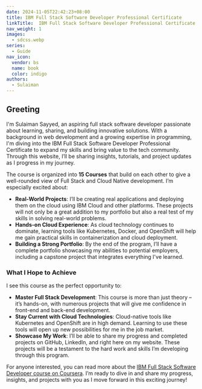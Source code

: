 ```yaml
---
date: 2024-11-05T22:42:23+08:00
title: IBM Full Stack Software Developer Professional Certificate
linkTitle:  IBM Full Stack Software Developer Professional Certificate
nav_weight: 1
images:
  - sdcss.webp
series:
  - Guide
nav_icon:
  vendor: bs
  name: book
  color: indigo
authors:
  - Sulaiman
---
```

## Greeting

I'm Sulaiman Sayyed, an aspiring full stack software developer passionate about learning, sharing, and building innovative solutions. With a background in web development and a growing expertise in programming, I'm diving into the IBM Full Stack Software Developer Professional Certificate to expand my skills and bring value to the tech community. Through this website, I’ll be sharing insights, tutorials, and project updates as I progress in my journey. 

The course is organized into **15 Courses** that build on each other to give a well-rounded view of Full Stack and Cloud Native development. I’m especially excited about:

- **Real-World Projects**: I’ll be creating real applications and deploying them on the cloud using IBM Cloud and other platforms. These projects will not only be a great addition to my portfolio but also a real test of my skills in solving real-world problems.
- **Hands-on Cloud Experience**: As cloud technology continues to dominate, learning tools like Kubernetes, Docker, and OpenShift will help me gain practical skills in containerization and cloud deployment.
- **Building a Strong Portfolio**: By the end of the program, I’ll have a complete portfolio showcasing my abilities to potential employers, including a capstone project that integrates everything I've learned.

### What I Hope to Achieve

I see this course as the perfect opportunity to:

- **Master Full Stack Development**: This course is more than just theory – it’s hands-on, with numerous projects that will give me confidence in front-end and back-end development.
- **Stay Current with Cloud Technologies**: Cloud-native tools like Kubernetes and OpenShift are in high demand. Learning to use these tools will open up new possibilities for me in the job market.
- **Showcase My Work**: I’ll be able to share my progress and completed projects on GitHub, LinkedIn, and right here on my website. These projects will be a testament to the hard work and skills I’m developing through this program.

For anyone interested, you can read more about the [IBM Full Stack Software Developer course on Coursera](https://www.coursera.org/professional-certificates/ibm-full-stack-cloud-developer). I’m ready to dive in and share my progress, insights, and projects with you as I move forward in this exciting journey!
